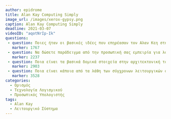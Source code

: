 ```yaml
---
author: epidrome
title: Alan Kay Computing Simply 
image_url: /images/xerox-gypsy.png
caption: Alan Kay Computing Simply 
deadline: 2021-03-07
videoID: "aqotNrIp-Ik"
questions:
 - question: Ποιες ήταν οι βασικές ιδέες που επηρέασαν τον Αλαν Κεη στην κατασκευή νέου λογισμικού; 
   marker: 1767 
 - question: Να δώσετε παράδειγμα από την προσωπική σας εμπειρία για λογισμικό με καλή και με κακή αρχιτεκτονική με αναφορά στα κριτήρια της επιλογής σας. 
   marker: 2237
 - question: Ποια είναι τα βασικά δομικά στοιχεία στην αρχιτεκτονική του λογισμικού etoys και από που άντλησε ο Αλαν Κέη την έμπνευση για αυτά; 
   marker: 2903 
 - question: Ποια είναι κάποια από τα λάθη των σύγχρονων λειτουργικών συστημάτων σύμφωνα με τον Αλαν Κέη; 
   marker: 3528 
categories:
  - Ορισμός 
  - Τεχνολογία Λογισμικού 
  - Προσωπικός Υπολογιστής
tags:
  - Alan Kay
  - Λειτουργικό Σύστημα
---
```

